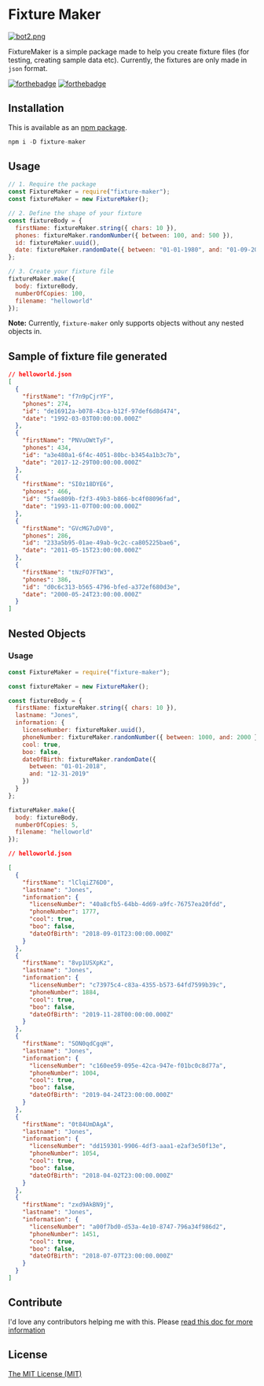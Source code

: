 # Fixture Maker

[![bot2.png](https://i.postimg.cc/L8sBwN16/bot2.png)](https://postimg.cc/HVfy70zf)

FixtureMaker is a simple package made to help you create fixture files (for testing, creating sample data etc). Currently, the fixtures are only made in `json` format.

[![forthebadge](https://forthebadge.com/images/badges/made-with-javascript.svg)](https://forthebadge.com)
[![forthebadge](https://forthebadge.com/images/badges/built-with-love.svg)](https://forthebadge.com)

## Installation

This is available as an [npm package](https://npmjs.com/package/fixture-maker).

```javascript
npm i -D fixture-maker
```

## Usage

```javascript
// 1. Require the package
const FixtureMaker = require("fixture-maker");
const fixtureMaker = new FixtureMaker();

// 2. Define the shape of your fixture
const fixtureBody = {
  firstName: fixtureMaker.string({ chars: 10 }),
  phones: fixtureMaker.randomNumber({ between: 100, and: 500 }),
  id: fixtureMaker.uuid(),
  date: fixtureMaker.randomDate({ between: "01-01-1980", and: "01-09-2019" })
};

// 3. Create your fixture file
fixtureMaker.make({
  body: fixtureBody,
  numberOfCopies: 100,
  filename: "helloworld"
});
```

**Note:** Currently, `fixture-maker` only supports objects without any nested objects in.

## Sample of fixture file generated

```json
// helloworld.json
[
  {
    "firstName": "f7n9pCjrYF",
    "phones": 274,
    "id": "de16912a-b078-43ca-b12f-97def6d8d474",
    "date": "1992-03-03T00:00:00.000Z"
  },
  {
    "firstName": "PNVuOWtTyF",
    "phones": 434,
    "id": "a3e480a1-6f4c-4051-80bc-b3454a1b3c7b",
    "date": "2017-12-29T00:00:00.000Z"
  },
  {
    "firstName": "SI0z18DYE6",
    "phones": 466,
    "id": "5fae809b-f2f3-49b3-b866-bc4f08096fad",
    "date": "1993-11-07T00:00:00.000Z"
  },
  {
    "firstName": "GVcMG7uDV0",
    "phones": 286,
    "id": "233a5b95-01ae-49ab-9c2c-ca805225bae6",
    "date": "2011-05-15T23:00:00.000Z"
  },
  {
    "firstName": "tNzFO7FTW3",
    "phones": 386,
    "id": "d0c6c313-b565-4796-bfed-a372ef680d3e",
    "date": "2000-05-24T23:00:00.000Z"
  }
]
```

## Nested Objects

### Usage

```javascript
const FixtureMaker = require("fixture-maker");

const fixtureMaker = new FixtureMaker();

const fixtureBody = {
  firstName: fixtureMaker.string({ chars: 10 }),
  lastname: "Jones",
  information: {
    licenseNumber: fixtureMaker.uuid(),
    phoneNumber: fixtureMaker.randomNumber({ between: 1000, and: 2000 }),
    cool: true,
    boo: false,
    dateOfBirth: fixtureMaker.randomDate({
      between: "01-01-2018",
      and: "12-31-2019"
    })
  }
};

fixtureMaker.make({
  body: fixtureBody,
  numberOfCopies: 5,
  filename: "helloworld"
});
```

```json
// helloworld.json

[
  {
    "firstName": "lClqiZ76D0",
    "lastname": "Jones",
    "information": {
      "licenseNumber": "40a8cfb5-64bb-4d69-a9fc-76757ea20fdd",
      "phoneNumber": 1777,
      "cool": true,
      "boo": false,
      "dateOfBirth": "2018-09-01T23:00:00.000Z"
    }
  },
  {
    "firstName": "8vp1USXpKz",
    "lastname": "Jones",
    "information": {
      "licenseNumber": "c73975c4-c83a-4355-b573-64fd7599b39c",
      "phoneNumber": 1884,
      "cool": true,
      "boo": false,
      "dateOfBirth": "2019-11-28T00:00:00.000Z"
    }
  },
  {
    "firstName": "SON0qdCgqH",
    "lastname": "Jones",
    "information": {
      "licenseNumber": "c160ee59-095e-42ca-947e-f01bc0c8d77a",
      "phoneNumber": 1004,
      "cool": true,
      "boo": false,
      "dateOfBirth": "2019-04-24T23:00:00.000Z"
    }
  },
  {
    "firstName": "0t84UmDAgA",
    "lastname": "Jones",
    "information": {
      "licenseNumber": "dd159301-9906-4df3-aaa1-e2af3e50f13e",
      "phoneNumber": 1054,
      "cool": true,
      "boo": false,
      "dateOfBirth": "2018-04-02T23:00:00.000Z"
    }
  },
  {
    "firstName": "zxd9AkBN9j",
    "lastname": "Jones",
    "information": {
      "licenseNumber": "a00f7bd0-d53a-4e10-8747-796a34f986d2",
      "phoneNumber": 1451,
      "cool": true,
      "boo": false,
      "dateOfBirth": "2018-07-07T23:00:00.000Z"
    }
  }
]
```

## Contribute

I'd love any contributors helping me with this. Please [read this doc for more information](./Contribute/README.md)

## License

[The MIT License (MIT)](https://github.com/all-contributors/all-contributors/blob/master/LICENSE)
